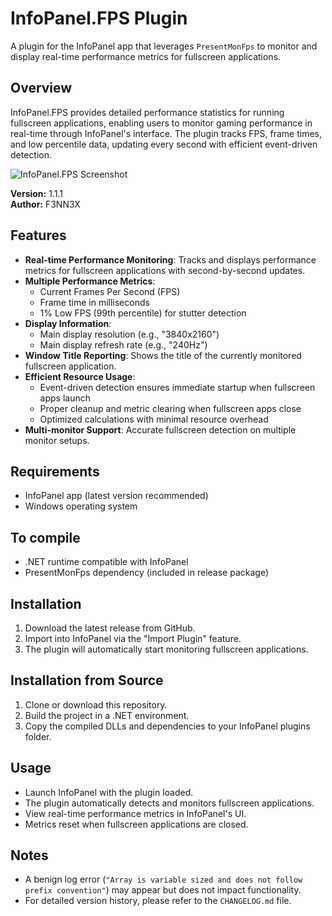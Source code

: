 # InfoPanel.FPS Plugin

A plugin for the InfoPanel app that leverages `PresentMonFps` to monitor and display real-time performance metrics for fullscreen applications.

## Overview

InfoPanel.FPS provides detailed performance statistics for running fullscreen applications, enabling users to monitor gaming performance in real-time through InfoPanel's interface. The plugin tracks FPS, frame times, and low percentile data, updating every second with efficient event-driven detection.

![InfoPanel.FPS Screenshot](https://i.imgur.com/VsyjMRh.png)

**Version:** 1.1.1  
**Author:** F3NN3X

## Features

* **Real-time Performance Monitoring**: Tracks and displays performance metrics for fullscreen applications with second-by-second updates.
* **Multiple Performance Metrics**:
  * Current Frames Per Second (FPS)
  * Frame time in milliseconds
  * 1% Low FPS (99th percentile) for stutter detection
* **Display Information**:
  * Main display resolution (e.g., "3840x2160")
  * Main display refresh rate (e.g., "240Hz")
* **Window Title Reporting**: Shows the title of the currently monitored fullscreen application.
* **Efficient Resource Usage**:
  * Event-driven detection ensures immediate startup when fullscreen apps launch
  * Proper cleanup and metric clearing when fullscreen apps close
  * Optimized calculations with minimal resource overhead
* **Multi-monitor Support**: Accurate fullscreen detection on multiple monitor setups.

## Requirements

* InfoPanel app (latest version recommended)
* Windows operating system

## To compile

* .NET runtime compatible with InfoPanel
* PresentMonFps dependency (included in release package)

## Installation

1. Download the latest release from GitHub.
2. Import into InfoPanel via the "Import Plugin" feature.
3. The plugin will automatically start monitoring fullscreen applications.

## Installation from Source

1. Clone or download this repository.
2. Build the project in a .NET environment.
3. Copy the compiled DLLs and dependencies to your InfoPanel plugins folder.

## Usage

* Launch InfoPanel with the plugin loaded.
* The plugin automatically detects and monitors fullscreen applications.
* View real-time performance metrics in InfoPanel's UI.
* Metrics reset when fullscreen applications are closed.

## Notes

* A benign log error (`"Array is variable sized and does not follow prefix convention"`) may appear but does not impact functionality.
* For detailed version history, please refer to the `CHANGELOG.md` file.
